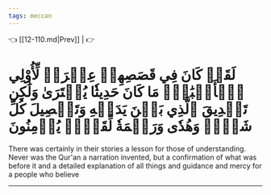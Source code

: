 ```yaml
---
tags: meccan
---
```


👈 [[12-110.md|Prev]] |  👉

# لَقَدۡ كَانَ فِي قَصَصِهِمۡ عِبۡرَةٞ لِّأُوْلِي ٱلۡأَلۡبَٰبِۗ مَا كَانَ حَدِيثٗا يُفۡتَرَىٰ وَلَٰكِن تَصۡدِيقَ ٱلَّذِي بَيۡنَ يَدَيۡهِ وَتَفۡصِيلَ كُلِّ شَيۡءٖ وَهُدٗى وَرَحۡمَةٗ لِّقَوۡمٖ يُؤۡمِنُونَ

There was certainly in their stories a lesson for those of understanding. Never was the Qur'an a narration invented, but a confirmation of what was before it and a detailed explanation of all things and guidance and mercy for a people who believe

---

